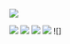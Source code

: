 
![](https://github.com/Rocketseat/bootcamp-gostack-desafio-02/blob/master/.github/logo.png?raw=true)

![](https://img.shields.io/github/stars/samuk190/editor.md.svg) ![](https://img.shields.io/github/forks/samuk190/editor.md.svg) ![](https://img.shields.io/github/tag/samuk190/editor.md.svg) ![](https://img.shields.io/github/issues/samuk190/editor.md.svg) ![]



